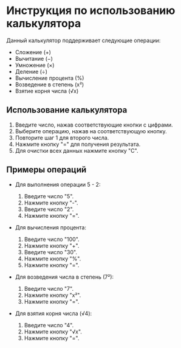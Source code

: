 # Инструкция по использованию калькулятора

Данный калькулятор поддерживает следующие операции:

- Сложение (+)
- Вычитание (−)
- Умножение (×)
- Деление (÷)
- Вычисление процента (%)
- Возведение в степень (x²)
- Взятие корня числа (√x)

## Использование калькулятора

1. Введите число, нажав соответствующие кнопки с цифрами.
2. Выберите операцию, нажав на соответствующую кнопку.
3. Повторите шаг 1 для второго числа.
4. Нажмите кнопку "=" для получения результата.
5. Для очистки всех данных нажмите кнопку "C".

## Примеры операций

- Для выполнения операции 5 - 2:
    1. Введите число "5".
    2. Нажмите кнопку "-".
    3. Введите число "2".
    4. Нажмите кнопку "=".

- Для вычисления процента:
    1. Введите число "100".
    2. Нажмите кнопку "+".
    3. Введите число "30".
    4. Нажмите кнопку "%".
    5. Нажмите кнопку "=".

- Для возведения числа в степень (7²):
    1. Введите число "7".
    2. Нажмите кнопку "x²".
    3. Нажмите кнопку "=".

- Для взятия корня числа (√4):
    1. Введите число "4".
    2. Нажмите кнопку  "√x".
    3. Нажмите кнопку "=".
